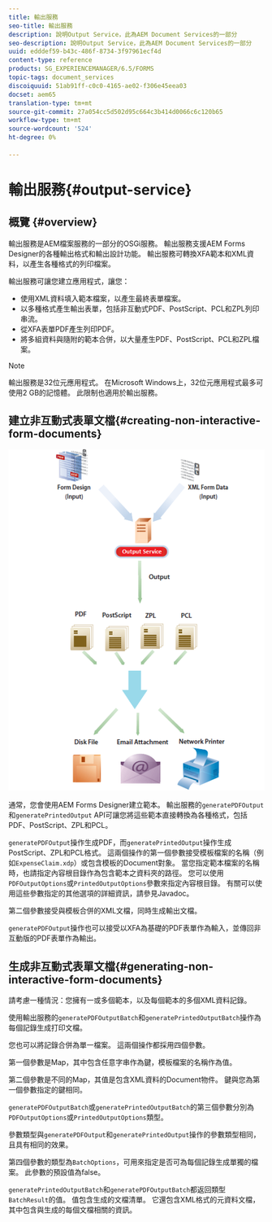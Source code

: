 ```yaml
---
title: 輸出服務
seo-title: 輸出服務
description: 說明Output Service，此為AEM Document Services的一部分
seo-description: 說明Output Service，此為AEM Document Services的一部分
uuid: edddef59-b43c-486f-8734-3f97961ecf4d
content-type: reference
products: SG_EXPERIENCEMANAGER/6.5/FORMS
topic-tags: document_services
discoiquuid: 51ab91ff-c0c0-4165-ae02-f306e45eea03
docset: aem65
translation-type: tm+mt
source-git-commit: 27a054cc5d502d95c664c3b414d0066c6c120b65
workflow-type: tm+mt
source-wordcount: '524'
ht-degree: 0%

---
```



# 輸出服務{#output-service}

## 概覽 {#overview}

輸出服務是AEM檔案服務的一部分的OSGi服務。 輸出服務支援AEM Forms Designer的各種輸出格式和輸出設計功能。 輸出服務可轉換XFA範本和XML資料，以產生各種格式的列印檔案。

輸出服務可讓您建立應用程式，讓您：

* 使用XML資料填入範本檔案，以產生最終表單檔案。
* 以多種格式產生輸出表單，包括非互動式PDF、PostScript、PCL和ZPL列印串流。
* 從XFA表單PDF產生列印PDF。
* 將多組資料與隨附的範本合併，以大量產生PDF、PostScript、PCL和ZPL檔案。

>[!NOTE]
>
>輸出服務是32位元應用程式。 在Microsoft Windows上，32位元應用程式最多可使用2 GB的記憶體。 此限制也適用於輸出服務。

## 建立非互動式表單文檔{#creating-non-interactive-form-documents}

![usingoutput_modified](assets/usingoutput_modified.png)

通常，您會使用AEM Forms Designer建立範本。 輸出服務的`generatePDFOutput`和`generatePrintedOutput` API可讓您將這些範本直接轉換為各種格式，包括PDF、PostScript、ZPL和PCL。

`generatePDFOutput`操作生成PDF，而`generatePrintedOutput`操作生成PostScript、ZPL和PCL格式。 這兩個操作的第一個參數接受模板檔案的名稱（例如`ExpenseClaim.xdp`）或包含模板的Document對象。 當您指定範本檔案的名稱時，也請指定內容根目錄作為包含範本之資料夾的路徑。 您可以使用`PDFOutputOptions`或`PrintedOutputOptions`參數來指定內容根目錄。 有關可以使用這些參數指定的其他選項的詳細資訊，請參見Javadoc。

第二個參數接受與模板合併的XML文檔，同時生成輸出文檔。

`generatePDFOutput`操作也可以接受以XFA為基礎的PDF表單作為輸入，並傳回非互動版的PDF表單作為輸出。

## 生成非互動式表單文檔{#generating-non-interactive-form-documents}

請考慮一種情況：您擁有一或多個範本，以及每個範本的多個XML資料記錄。

使用輸出服務的`generatePDFOutputBatch`和`generatePrintedOutputBatch`操作為每個記錄生成打印文檔。

您也可以將記錄合併為單一檔案。 這兩個操作都採用四個參數。

第一個參數是Map，其中包含任意字串作為鍵，模板檔案的名稱作為值。

第二個參數是不同的Map，其值是包含XML資料的Document物件。 鍵與您為第一個參數指定的鍵相同。

`generatePDFOutputBatch`或`generatePrintedOutputBatch`的第三個參數分別為`PDFOutputOptions`或`PrintedOutputOptions`類型。

參數類型與`generatePDFOutput`和`generatePrintedOutput`操作的參數類型相同，且具有相同的效果。

第四個參數的類型為`BatchOptions`，可用來指定是否可為每個記錄生成單獨的檔案。 此參數的預設值為false。

`generatePrintedOutputBatch`和`generatePDFOutputBatch`都返回類型`BatchResult`的值。 值包含生成的文檔清單。 它還包含XML格式的元資料文檔，其中包含與生成的每個文檔相關的資訊。

